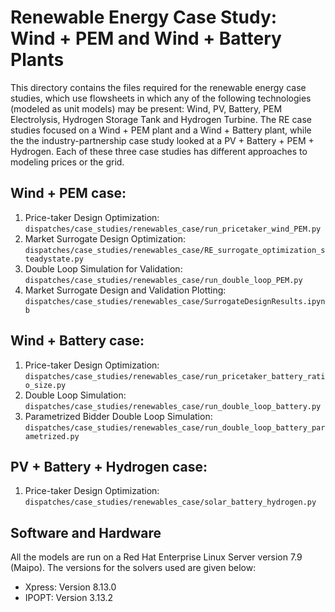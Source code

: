 # Renewable Energy Case Study: Wind + PEM and Wind + Battery Plants

This directory contains the files required for the renewable energy case studies, which use flowsheets in which any of the following 
technologies (modeled as unit models) may be present: Wind, PV, Battery, PEM Electrolysis, Hydrogen Storage Tank and Hydrogen Turbine.
The RE case studies focused on a Wind + PEM plant and a Wind + Battery plant, while the the industry-partnership case study looked at a PV + Battery + PEM + Hydrogen.
Each of these three case studies has different approaches to modeling prices or the grid.

## Wind + PEM case:

1. Price-taker Design Optimization: `dispatches/case_studies/renewables_case/run_pricetaker_wind_PEM.py`
2. Market Surrogate Design Optimization: `dispatches/case_studies/renewables_case/RE_surrogate_optimization_steadystate.py` 
3. Double Loop Simulation for Validation: `dispatches/case_studies/renewables_case/run_double_loop_PEM.py`
4. Market Surrogate Design and Validation Plotting: `dispatches/case_studies/renewables_case/SurrogateDesignResults.ipynb`

## Wind + Battery case:
1. Price-taker Design Optimization: `dispatches/case_studies/renewables_case/run_pricetaker_battery_ratio_size.py`
2. Double Loop Simulation: `dispatches/case_studies/renewables_case/run_double_loop_battery.py`
3. Parametrized Bidder Double Loop Simulation: `dispatches/case_studies/renewables_case/run_double_loop_battery_parametrized.py`

## PV + Battery + Hydrogen case:
1. Price-taker Design Optimization: `dispatches/case_studies/renewables_case/solar_battery_hydrogen.py`

## Software and Hardware
All the models are run on a Red Hat Enterprise Linux Server version 7.9 (Maipo). The versions for the solvers used are given below:
- Xpress: Version 8.13.0
- IPOPT: Version 3.13.2
